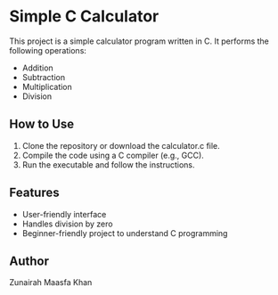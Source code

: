 # Simple C Calculator

This project is a simple calculator program written in C. It performs the following operations:
- Addition
- Subtraction
- Multiplication
- Division

## How to Use
1. Clone the repository or download the calculator.c file.
2. Compile the code using a C compiler (e.g., GCC).
3. Run the executable and follow the instructions.

## Features
- User-friendly interface
- Handles division by zero
- Beginner-friendly project to understand C programming

## Author
 Zunairah Maasfa Khan 
